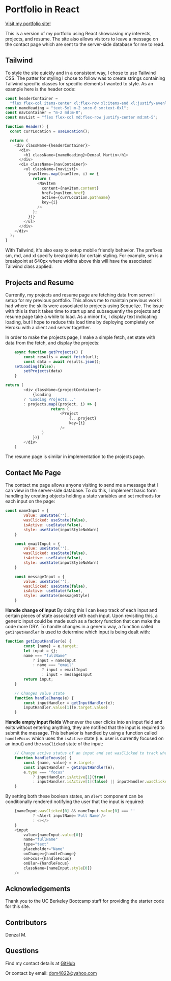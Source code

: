 # Portfolio in React

[Visit my portfolio site!](https://dmartin4820.github.io/)

This is a version of my portfolio using React showcasing my interests, projects, and resume. The site also allows visitors to leave a message on the contact page which are sent to the server-side database for me to read.

## Tailwind

To style the site quickly and in a consistent way, I chose to use Tailwind CSS. The patter for styling I chose to follow was to create strings containing Tailwind specific classes for specific elements I wanted to style. As an example here is the header code:

```javascript
const headerContainer =
  "flex flex-col items-center xl:flex-row xl:items-end xl:justify-evenly bg-green-300 sm:p-10 text-white";
const nameHeading = "text-5xl m-2 sm:m-0 sm:text-6xl";
const navContainer = "m-2 md:m-0";
const navList = "flex flex-col md:flex-row justify-center md:mt-5";
```

```javascript
function Header() {
  const currLocation = useLocation();

  return (
    <div className={headerContainer}>
      <div>
        <h1 className={nameHeading}>Denzal Martin</h1>
      </div>
      <div className={navContainer}>
        <ul className={navList}>
          {navItems.map((navItem, i) => {
            return (
              <NavItem
                content={navItem.content}
                href={navItem.href}
                active={currLocation.pathname}
                key={i}
              />
            );
          })}
        </ul>
      </div>
    </div>
  );
}
```

With Tailwind, it's also easy to setup mobile friendly behavior. The prefixes sm, md, and xl specify breakpoints for certain styling. For example, sm is a breakpoint at 640px where widths above this will have the associated Tailwind class applied.

## Projects and Resume

Currently, my projects and resume page are fetching data from server I setup for my previous portfolio. This allows me to maintain previous work I had where the skills were associated to projects using Sequelize. The issue with this is that it takes time to start up and subsequently the projects and resume page take a while to load. As a minor fix, I display text indicating loading, but I hope to reduce this load time by deploying completely on Heroku with a client and server together.

In order to make the projects page, I make a simple fetch, set state with data from the fetch, and display the projects:

```javascript
	async function getProjects() {
		const results = await fetch(url);
		const data = await results.json();
    setLoading(false);
		setProjects(data)
	}
```

```javascript
return (
		<div className={projectContainer}>
			{loading 
        ? 'Loading Projects...' 
        : projects.map((project, i) => {
				    return (
				    	<Project
				    		{...project}
				    		key={i}
				    	/>
				)
			})}
		</div>
	)
```

The resume page is similar in implementation to the projects page.

## Contact Me Page

The contact me page allows anyone visiting to send me a message that I can view in the server-side database. To do this, I implement basic form handling by creating objects holding a state variables and set methods for each input on the page:

```javascript
const nameInput = {
		value: useState(''),
		wasClicked: useState(false),
		isActive: useState(false),
		style: useState(inputStyleNoWarn)
	}

	const emailInput = {
		value: useState(''),
		wasClicked: useState(false),
		isActive: useState(false),
		style: useState(inputStyleNoWarn)
	}

	const messageInput = {
		value: useState(''),
		wasClicked: useState(false),
		isActive: useState(false),
		style: useState(messageStyle)
	}
```

**Handle change of input**
By doing this I can keep track of each input and certain pieces of state associated with each input. Upon revisiting this, a generic input could be made such as a factory function that can make the code more DRY. To handle changes in a generic way, a function called `getInputHandler` is used to determine which input is being dealt with:

```javascript
function getInputHandler(e) {
		const {name} = e.target;
		let input = {};	
		name === "fullName" 
			? input = nameInput
			: name === "email" 
				? input = emailInput
				: input = messageInput
		return input;	
	}

	// Changes value state 
	function handleChange(e) {
		const inputHandler = getInputHandler(e);
		inputHandler.value[1](e.target.value)
	}
```

**Handle empty input fields**
Whenever the user clicks into an input field and exits without entering anything, they are notified that the input is required to submit the message. This behavior is handled by using a function called `handleFocus` which uses the `isActive` state (i.e. user is currently focused on an input) and the `wasClicked` state of the input:

```javascript
	// Change active status of an input and set wasClicked to track whether error is displayed
	function handleFocus(e) {
		const {name, value} = e.target;
		const inputHandler = getInputHandler(e);
		e.type === "focus" 
			? inputHandler.isActive[1](true)
			: inputHandler.isActive[1](false) || inputHandler.wasClicked[1](true);
	}
  ```

 By setting both these boolean states, an `Alert` component can be conditionally rendered notifying the user that the input is required:

```javascript
	{nameInput.wasClicked[0] && nameInput.value[0] === ''
			? <Alert inputName='Full Name'/> 
			: <></>
	}
	<input 
		value={nameInput.value[0]} 
		name="fullName" 
		type="text" 
		placeholder="Name" 
		onChange={handleChange} 
		onFocus={handleFocus}
		onBlur={handleFocus}
		className={nameInput.style[0]}
	/>
```

## Acknowledgements

Thank you to the UC Berkeley Bootcamp staff for providing the starter code for this site.

## Contributors

Denzal M.

## Questions

Find my contact details at [GitHub](https://github.com/dmartin4820)

Or contact by email: dom4822@yahoo.com
